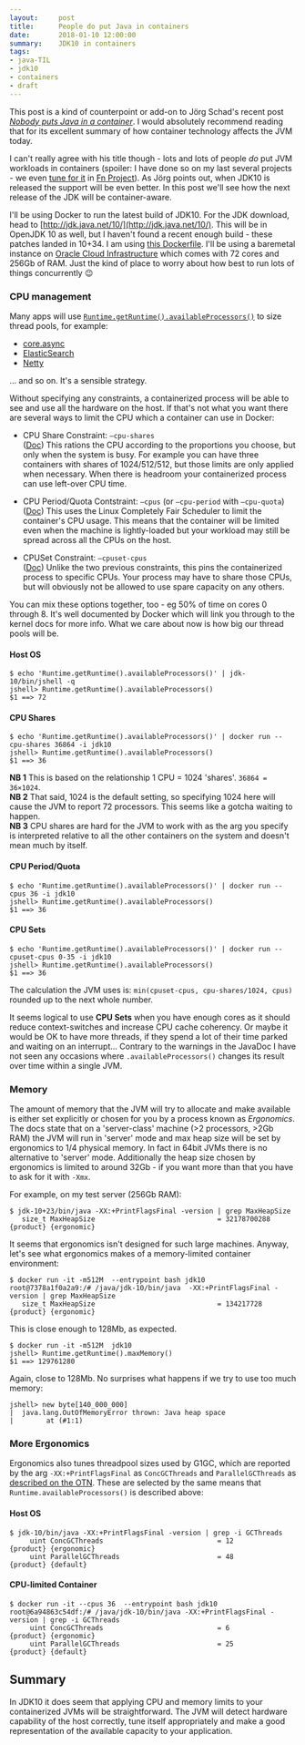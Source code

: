 ```yaml
---
layout:     post
title:      People do put Java in containers
date:       2018-01-10 12:00:00
summary:    JDK10 in containers
tags:
- java-TIL
- jdk10
- containers
- draft
---
```


This post is a kind of counterpoint or add-on to Jörg Schad's recent post [*Nobody puts Java in a container*](https://jaxenter.com/nobody-puts-java-container-139373.html). I would absolutely recommend reading that for its excellent summary of how container technology affects the JVM today.

I can't really agree with his title though - lots and lots of people *do* put JVM workloads in containers (spoiler: I have done so on my last several projects - we even [tune for it](https://github.com/fnproject/fdk-java/blob/master/runtime/Dockerfile-jdk9#L6-L18) in [Fn Project](http://fnproject.io)). As Jörg points out, when JDK10 is released the support will be even better. In this post we'll see how the next release of the JDK will be container-aware.

I'll be using Docker to run the latest build of JDK10. For the JDK download, head to [http://jdk.java.net/10/](http://jdk.java.net/10/). This will be in OpenJDK 10 as well, but I haven't found a recent enough build - these patches landed in 10+34. I am using [this Dockerfile](https://gist.github.com/mjg123/cbdee8a9ecba76ec19853d0ac0269d3d). I'll be using a baremetal instance on [Oracle Cloud Infrastructure](https://cloud.oracle.com/en_US/infrastructure/compute) which comes with 72 cores and 256Gb of RAM. Just the kind of place to worry about how best to run lots of things concurrently 😉

### CPU management

Many apps will use [`Runtime.getRuntime().availableProcessors()`](http://download.java.net/java/jdk10/docs/api/java/lang/Runtime.html#availableProcessors()) to size thread pools, for example:

  - [core.async](https://github.com/clojure/core.async/blob/d81acd/src/main/clojure/clojure/core/async/impl/concurrent.clj#L28-L30)
  - [ElasticSearch](https://github.com/clojure/core.async/blob/d81acd/src/main/clojure/clojure/core/async/impl/concurrent.clj#L28-L30)
  - [Netty](https://github.com/netty/netty/blob/98beb777f81f092aa0fddf49ed08b426b2c72f01/common/src/main/java/io/netty/util/NettyRuntime.java#L69)
  
  ... and so on. It's a sensible strategy.
  
Without specifying any constraints, a containerized process will be able to see and use all the hardware on the host. If that's not what you want there are several ways to limit the CPU which a container can use in Docker:

  - CPU Share Constraint: `—cpu-shares`  
  ([Doc](https://docs.docker.com/engine/reference/run/#cpu-share-constraint)) This rations the CPU according to the proportions you choose, but only when the system is busy. For example you can have three containers with shares of 1024/512/512, but those limits are only applied when necessary. When there is headroom your containerized process can use left-over CPU time.

  - CPU Period/Quota Contstraint: `—cpus` (or `—cpu-period` with `—cpu-quota`)  
  ([Doc](https://docs.docker.com/engine/reference/run/#cpu-period-constraint)) This uses the Linux Completely Fair Scheduler to limit the container's CPU usage. This means that the container will be limited even when the machine is lightly-loaded but your workload may still be spread across all the CPUs on the host.
  
  - CPUSet Constraint: `—cpuset-cpus`  
  ([Doc](https://docs.docker.com/engine/reference/run/#cpuset-constraint)) Unlike the two previous constraints, this pins the containerized process to specific CPUs. Your process may have to share those CPUs, but will obviously not be allowed to use spare capacity on any others.

You can mix these options together, too - eg 50% of time on cores 0 through 8. It's well documented by Docker which will link you through to the kernel docs for more info. What we care about now is how big our thread pools will be.

#### Host OS

```shell
$ echo 'Runtime.getRuntime().availableProcessors()' | jdk-10/bin/jshell -q
jshell> Runtime.getRuntime().availableProcessors()
$1 ==> 72
```

#### CPU Shares

```shell
$ echo 'Runtime.getRuntime().availableProcessors()' | docker run --cpu-shares 36864 -i jdk10
jshell> Runtime.getRuntime().availableProcessors()
$1 ==> 36
```

**NB 1** This is based on the relationship 1 CPU = 1024 'shares'. `36864 = 36×1024`.  
**NB 2** That said, 1024 is the default setting, so specifying 1024 here will cause the JVM to report 72 processors. This seems like a gotcha waiting to happen.  
**NB 3** CPU shares are hard for the JVM to work with as the arg you specify is interpreted relative to all the other containers on the system and doesn't mean much by itself.

#### CPU Period/Quota

```shell
$ echo 'Runtime.getRuntime().availableProcessors()' | docker run --cpus 36 -i jdk10
jshell> Runtime.getRuntime().availableProcessors()
$1 ==> 36
```

#### CPU Sets

```shell
$ echo 'Runtime.getRuntime().availableProcessors()' | docker run --cpuset-cpus 0-35 -i jdk10
jshell> Runtime.getRuntime().availableProcessors()
$1 ==> 36
```

The calculation the JVM uses is: `min(cpuset-cpus, cpu-shares/1024, cpus)` rounded up to the next whole number.

It seems logical to use **CPU Sets** when you have enough cores as it should reduce context-switches and increase CPU cache coherency. Or maybe it would be OK to have more threads, if they spend a lot of their time parked and waiting on an interrupt... Contrary to the warnings in the JavaDoc I have not seen any occasions where `.availableProcessors()` changes its result over time within a single JVM.

### Memory

The amount of memory that the JVM will try to allocate and make available is either set explicitly or chosen for you by a process known as *Ergonomics*. The docs state that on a 'server-class' machine (>2 processors, >2Gb RAM) the JVM will run in 'server' mode and max heap size will be set by ergonomics to 1/4 physical memory. In fact in 64bit JVMs there is no alternative to 'server' mode. Additionally the heap size chosen by ergonomics is limited to around 32Gb - if you want more than that you have to ask for it with `-Xmx`.

For example, on my test server (256Gb RAM):

```shell
$ jdk-10+23/bin/java -XX:+PrintFlagsFinal -version | grep MaxHeapSize
   size_t MaxHeapSize                              = 32178700288                              {product} {ergonomic}

```

It seems that ergonomics isn't designed for such large machines. Anyway, let's see what ergonomics makes of a memory-limited container environment:

```
$ docker run -it -m512M  --entrypoint bash jdk10
root@7378a1f0a2a9:/# /java/jdk-10/bin/java  -XX:+PrintFlagsFinal -version | grep MaxHeapSize
   size_t MaxHeapSize                              = 134217728                              {product} {ergonomic}
```

This is close enough to 128Mb, as expected.

```shell
$ docker run -it -m512M  jdk10
jshell> Runtime.getRuntime().maxMemory()
$1 ==> 129761280
```

Again, close to 128Mb. No surprises what happens if we try to use too much memory:

```
jshell> new byte[140_000_000]
|  java.lang.OutOfMemoryError thrown: Java heap space
|        at (#1:1)
```


### More Ergonomics

Ergonomics also tunes threadpool sizes used by G1GC, which are reported by the arg `-XX:+PrintFlagsFinal` as `ConcGCThreads` and `ParallelGCThreads` as [described on the OTN](http://www.oracle.com/technetwork/articles/java/g1gc-1984535.html). These are selected by the same means that `Runtime.availableProcessors()` is described above:

#### Host OS

```shell
$ jdk-10/bin/java -XX:+PrintFlagsFinal -version | grep -i GCThreads
     uint ConcGCThreads                            = 12                                       {product} {ergonomic}
     uint ParallelGCThreads                        = 48                                       {product} {default}
```

#### CPU-limited Container


```shell
$ docker run -it --cpus 36  --entrypoint bash jdk10
root@6a94863c54df:/# /java/jdk-10/bin/java -XX:+PrintFlagsFinal -version | grep -i GCThreads
     uint ConcGCThreads                            = 6                                        {product} {ergonomic}
     uint ParallelGCThreads                        = 25                                       {product} {default}
```

## Summary

In JDK10 it does seem that applying CPU and memory limits to your containerized JVMs will be straightforward. The JVM will detect hardware capability of the host correctly, tune itself appropriately and make a good representation of the available capacity to your application.
